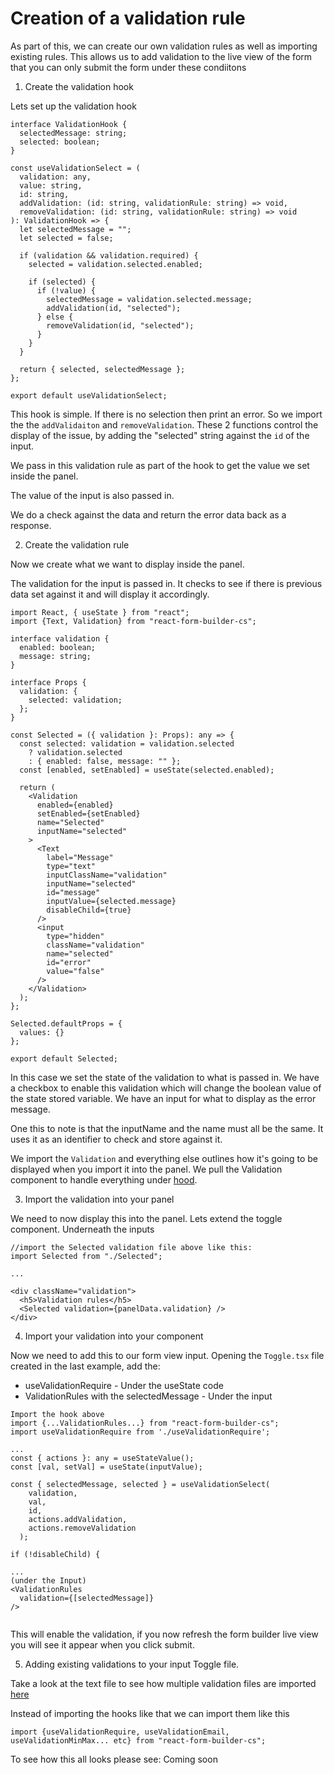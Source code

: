 # Creation of a validation rule

As part of this, we can create our own validation rules as well as importing existing rules. This allows us to add validation to the live view of the form that you can only submit the form under these condiitons

1. Create the validation hook

Lets set up the validation hook

```
interface ValidationHook {
  selectedMessage: string;
  selected: boolean;
}

const useValidationSelect = (
  validation: any,
  value: string,
  id: string,
  addValidation: (id: string, validationRule: string) => void,
  removeValidation: (id: string, validationRule: string) => void
): ValidationHook => {
  let selectedMessage = "";
  let selected = false;

  if (validation && validation.required) {
    selected = validation.selected.enabled;

    if (selected) {
      if (!value) {
        selectedMessage = validation.selected.message;
        addValidation(id, "selected");
      } else {
        removeValidation(id, "selected");
      }
    }
  }

  return { selected, selectedMessage };
};

export default useValidationSelect;
```

This hook is simple. If there is no selection then print an error. So we import the the `addValidaiton` and `removeValidation`. These 2 functions control the display of the issue, by adding the "selected" string against the `id` of the input.

We pass in this validation rule as part of the hook to get the value we set inside the panel.

The value of the input is also passed in.

We do a check against the data and return the error data back as a response.

2. Create the validation rule

Now we create what we want to display inside the panel.

The validation for the input is passed in. It checks to see if there is previous data set against it and will display it accordingly.

```
import React, { useState } from "react";
import {Text, Validation} from "react-form-builder-cs";

interface validation {
  enabled: boolean;
  message: string;
}

interface Props {
  validation: {
    selected: validation;
  };
}

const Selected = ({ validation }: Props): any => {
  const selected: validation = validation.selected
    ? validation.selected
    : { enabled: false, message: "" };
  const [enabled, setEnabled] = useState(selected.enabled);

  return (
    <Validation
      enabled={enabled}
      setEnabled={setEnabled}
      name="Selected"
      inputName="selected"
    >
      <Text
        label="Message"
        type="text"
        inputClassName="validation"
        inputName="selected"
        id="message"
        inputValue={selected.message}
        disableChild={true}
      />
      <input
        type="hidden"
        className="validation"
        name="selected"
        id="error"
        value="false"
      />
    </Validation>
  );
};

Selected.defaultProps = {
  values: {}
};

export default Selected;
```

In this case we set the state of the validation to what is passed in. We have a checkbox to enable this validation which will change the boolean value of the state stored variable. We have an input for what to display as the error message.

One this to note is that the inputName and the name must all be the same. It uses it as an identifier to check and store against it.

We import the `Validation` and everything else outlines how it's going to be displayed when you import it into the panel. We pull the Validation component to handle everything under [hood](https://github.com/chrissheppard41/react-form-builder/blob/master/src/js/formBuilder/ValidationRules.tsx).

3. Import the validation into your panel

We need to now display this into the panel. Lets extend the toggle component. Underneath the inputs

```
//import the Selected validation file above like this:
import Selected from "./Selected";

...

<div className="validation">
  <h5>Validation rules</h5>
  <Selected validation={panelData.validation} />
</div>
```

4. Import your validation into your component

Now we need to add this to our form view input. Opening the `Toggle.tsx` file created in the last example, add the:

- useValidationRequire - Under the useState code
- ValidationRules with the selectedMessage - Under the input

```
Import the hook above
import {...ValidationRules...} from "react-form-builder-cs";
import useValidationRequire from './useValidationRequire';

...
const { actions }: any = useStateValue();
const [val, setVal] = useState(inputValue);
  
const { selectedMessage, selected } = useValidationSelect(
    validation,
    val,
    id,
    actions.addValidation,
    actions.removeValidation
  );
  
if (!disableChild) {

...
(under the Input)
<ValidationRules
  validation={[selectedMessage]}
/>
  
```

This will enable the validation, if you now refresh the form builder live view you will see it appear when you click submit.

5. Adding existing validations to your input Toggle file.

Take a look at the text file to see how multiple validation files are imported [here](https://github.com/chrissheppard41/react-form-builder/blob/master/src/js/formBuilder/elements/Text.tsx)

Instead of importing the hooks like that we can import them like this

`import {useValidationRequire, useValidationEmail, useValidationMinMax... etc} from "react-form-builder-cs";`

To see how this all looks please see: Coming soon
